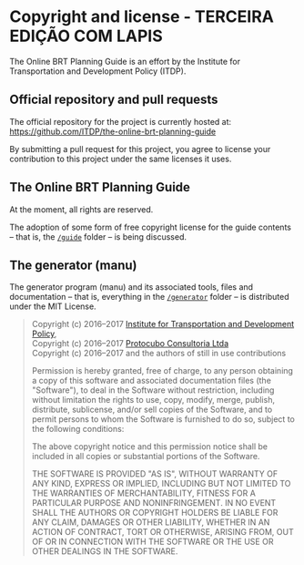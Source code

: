 # Copyright and license - TERCEIRA EDIÇÃO COM LAPIS

The Online BRT Planning Guide is an effort by the Institute for Transportation
and Development Policy (ITDP).


## Official repository and pull requests

The official repository for the project is currently hosted at: https://github.com/ITDP/the-online-brt-planning-guide

By submitting a pull request for this project, you agree to license your
contribution to this project under the same licenses it uses.


## The Online BRT Planning Guide

At the moment, all rights are reserved.

The adoption of some form of free copyright license for the guide contents –
that is, the [`/guide`](guide) folder – is being discussed.


## The generator (manu)

The generator program (manu) and its associated tools, files and documentation – that is,
everything in the [`/generator`](generator) folder – is distributed under the MIT License.

> Copyright (c) 2016–2017 [Institute for Transportation and Development Policy](http://itdp.org),  
> Copyright (c) 2016–2017 [Protocubo Consultoria Ltda](http://protocubo.com.br)  
> Copyright (c) 2016–2017 and the authors of still in use contributions
>
> Permission is hereby granted, free of charge, to any person obtaining a copy
> of this software and associated documentation files (the "Software"), to deal
> in the Software without restriction, including without limitation the rights
> to use, copy, modify, merge, publish, distribute, sublicense, and/or sell
> copies of the Software, and to permit persons to whom the Software is
> furnished to do so, subject to the following conditions:
>
> The above copyright notice and this permission notice shall be included in all
> copies or substantial portions of the Software.
>
> THE SOFTWARE IS PROVIDED "AS IS", WITHOUT WARRANTY OF ANY KIND, EXPRESS OR
> IMPLIED, INCLUDING BUT NOT LIMITED TO THE WARRANTIES OF MERCHANTABILITY,
> FITNESS FOR A PARTICULAR PURPOSE AND NONINFRINGEMENT. IN NO EVENT SHALL THE
> AUTHORS OR COPYRIGHT HOLDERS BE LIABLE FOR ANY CLAIM, DAMAGES OR OTHER
> LIABILITY, WHETHER IN AN ACTION OF CONTRACT, TORT OR OTHERWISE, ARISING FROM,
> OUT OF OR IN CONNECTION WITH THE SOFTWARE OR THE USE OR OTHER DEALINGS IN THE
> SOFTWARE.

